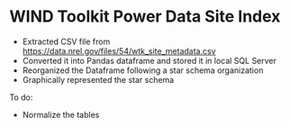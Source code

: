 # WIND Toolkit Power Data Site Index

- Extracted CSV file from https://data.nrel.gov/files/54/wtk_site_metadata.csv
- Converted it into Pandas dataframe and stored it in local SQL Server
- Reorganized the Dataframe following a star schema organization
- Graphically represented the star schema

To do: 
- Normalize the tables
